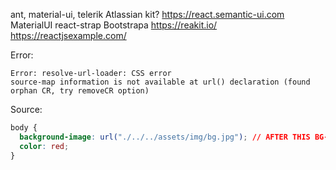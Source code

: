 ant, material-ui, telerik
Atlassian kit?
https://react.semantic-ui.com
MaterialUI
react-strap
Bootstrapa
https://reakit.io/
https://reactjsexample.com/

Error:

```console
Error: resolve-url-loader: CSS error
source-map information is not available at url() declaration (found orphan CR, try removeCR option)
```

Source:

```css
body {
  background-image: url("./../../assets/img/bg.jpg"); // AFTER THIS BG-IMG SHOULD BE NOTHING ... VERY ODD
  color: red;
}
```
